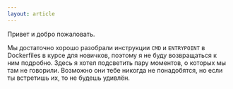 ```yaml
---
layout: article
---
```

Привет и добро пожаловать. 

Мы достаточно хорошо разобрали инструкции `CMD` и `ENTRYPOINT` в Dockerfiles в курсе для новичков, поэтому я не буду возвращаться к ним подробно. Здесь я хотел подсветить пару моментов, о которых мы там не говорили. Возможно они тебе никогда не понадобятся, но если ты встретишь их, то не будешь удивлён.
